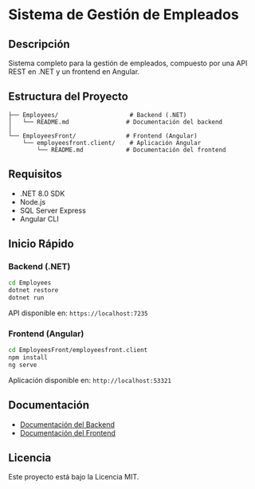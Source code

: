 # Sistema de Gestión de Empleados

## Descripción
Sistema completo para la gestión de empleados, compuesto por una API REST en .NET y un frontend en Angular.

## Estructura del Proyecto
```
├── Employees/                    # Backend (.NET)
│   └── README.md                # Documentación del backend
│
└── EmployeesFront/              # Frontend (Angular)
    └── employeesfront.client/    # Aplicación Angular
        └── README.md            # Documentación del frontend
```

## Requisitos
- .NET 8.0 SDK
- Node.js
- SQL Server Express
- Angular CLI

## Inicio Rápido

### Backend (.NET)
```bash
cd Employees
dotnet restore
dotnet run
```
API disponible en: `https://localhost:7235`

### Frontend (Angular)
```bash
cd EmployeesFront/employeesfront.client
npm install
ng serve
```
Aplicación disponible en: `http://localhost:53321`

## Documentación
- [Documentación del Backend](./Employees/README.md)
- [Documentación del Frontend](./EmployeesFront/employeesfront.client/README.md)

## Licencia
Este proyecto está bajo la Licencia MIT. 